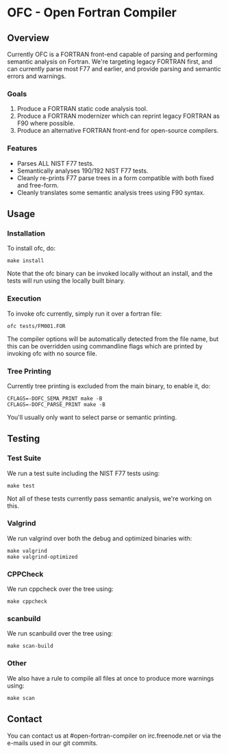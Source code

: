 # OFC - Open Fortran Compiler


## Overview

Currently OFC is a FORTRAN front-end capable of parsing and performing semantic
analysis on Fortran. We're targeting legacy FORTRAN first, and can currently
parse most F77 and earlier, and provide parsing and semantic errors and
warnings.

### Goals

1. Produce a FORTRAN static code analysis tool.
2. Produce a FORTRAN modernizer which can reprint legacy FORTRAN as F90 where possible.
3. Produce an alternative FORTRAN front-end for open-source compilers.

### Features

- Parses ALL NIST F77 tests.
- Semantically analyses 190/192 NIST F77 tests.
- Cleanly re-prints F77 parse trees in a form compatible with both fixed and free-form.
- Cleanly translates some semantic analysis trees using F90 syntax.


## Usage

### Installation
To install ofc, do:

    make install

Note that the ofc binary can be invoked locally without an install,
and the tests will run using the locally built binary.

### Execution
To invoke ofc currently, simply run it over a fortran file:

    ofc tests/FM001.FOR

The compiler options will be automatically detected from the file name, but
this can be overridden using commandline flags which are printed by invoking
ofc with no source file.

### Tree Printing
Currently tree printing is excluded from the main binary, to enable it, do:

    CFLAGS=-DOFC_SEMA_PRINT make -B
    CFLAGS=-DOFC_PARSE_PRINT make -B

You'll usually only want to select parse or semantic printing.


## Testing

### Test Suite
We run a test suite including the NIST F77 tests using:

    make test

Not all of these tests currently pass semantic analysis, we're working on this.

### Valgrind
We run valgrind over both the debug and optimized binaries with:

    make valgrind
    make valgrind-optimized

### CPPCheck
We run cppcheck over the tree using:

    make cppcheck

### scanbuild
We run scanbuild over the tree using:

    make scan-build

### Other
We also have a rule to compile all files at once to produce more warnings using:

    make scan


## Contact

You can contact us at #open-fortran-compiler on irc.freenode.net or via the e-mails used in our git commits.

